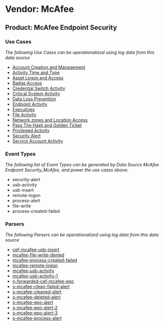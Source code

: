Vendor: McAfee
==============
Product: McAfee Endpoint Security
---------------------------------

### Use Cases

_The following Use Cases can be operationalized using log data from this data source_

* [Account Creation and Management](../UseCases/usecase_account_creation_and_management.md)
* [Activity Time  and Type](../UseCases/usecase_activity_time__and_type.md)
* [Asset Logon and Access](../UseCases/usecase_asset_logon_and_access.md)
* [Badge Access](../UseCases/usecase_badge_access.md)
* [Credential Switch Activity](../UseCases/usecase_credential_switch_activity.md)
* [Critical System Activity](../UseCases/usecase_critical_system_activity.md)
* [Data Loss Prevention](../UseCases/usecase_data_loss_prevention.md)
* [Endpoint Activity](../UseCases/usecase_endpoint_activity.md)
* [Executives](../UseCases/usecase_executives.md)
* [File Activity](../UseCases/usecase_file_activity.md)
* [Network zones and Location Access](../UseCases/usecase_network_zones_and_location_access.md)
* [Pass The Hash and Golden Ticket](../UseCases/usecase_pass_the_hash_and_golden_ticket.md)
* [Privileged Activity](../UseCases/usecase_privileged_activity.md)
* [Security Alert](../UseCases/usecase_security_alert.md)
* [Service Account Activity](../UseCases/usecase_service_account_activity.md)


### Event Types

_The following list of Event Types can be generated by Data Source McAfee Endpoint Security_McAfee, and power the use cases above:_

- security-alert
- usb-activity
- usb-insert
- remote-logon
- process-alert
- file-write
- process-created-failed


### Parsers

_The following Parsers can be operationalized using log data from this data source_

* [cef-mcafee-usb-insert](../Parsers/parserContent_cef-mcafee-usb-insert.md)
* [mcafee-file-write-denied](../Parsers/parserContent_mcafee-file-write-denied.md)
* [mcafee-process-created-failed](../Parsers/parserContent_mcafee-process-created-failed.md)
* [mcafee-remote-logon](../Parsers/parserContent_mcafee-remote-logon.md)
* [mcafee-usb-activity](../Parsers/parserContent_mcafee-usb-activity.md)
* [mcafee-usb-activity-1](../Parsers/parserContent_mcafee-usb-activity-1.md)
* [n-forwarded-cef-mcafee-epo](../Parsers/parserContent_n-forwarded-cef-mcafee-epo.md)
* [s-mcafee-clean-failed-alert](../Parsers/parserContent_s-mcafee-clean-failed-alert.md)
* [s-mcafee-cleaned-alert](../Parsers/parserContent_s-mcafee-cleaned-alert.md)
* [s-mcafee-deleted-alert](../Parsers/parserContent_s-mcafee-deleted-alert.md)
* [s-mcafee-epo-alert](../Parsers/parserContent_s-mcafee-epo-alert.md)
* [s-mcafee-epo-alert-2](../Parsers/parserContent_s-mcafee-epo-alert-2.md)
* [s-mcafee-epo-alert-3](../Parsers/parserContent_s-mcafee-epo-alert-3.md)
* [s-mcafee-process-alert](../Parsers/parserContent_s-mcafee-process-alert.md)
